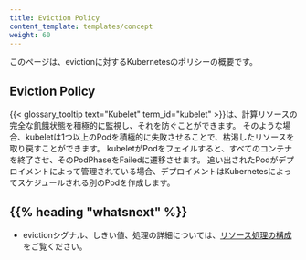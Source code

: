 ```yaml
---
title: Eviction Policy
content_template: templates/concept
weight: 60
---
```


<!-- overview -->

このページは、evictionに対するKubernetesのポリシーの概要です。

<!-- body -->

## Eviction Policy

{{< glossary_tooltip text="Kubelet" term_id="kubelet" >}}は、計算リソースの完全な飢餓状態を積極的に監視し、それを防ぐことができます。
そのような場合、kubeletは1つ以上のPodを積極的に失敗させることで、枯渇したリソースを取り戻すことができます。
kubeletがPodをフェイルすると、すべてのコンテナを終了させ、そのPodPhaseをFailedに遷移させます。
追い出されたPodがデプロイメントによって管理されている場合、デプロイメントはKubernetesによってスケジュールされる別のPodを作成します。


## {{% heading "whatsnext" %}}
- evictionシグナル、しきい値、処理の詳細については、[リソース処理の構成]((/docs/tasks/administer-cluster/out-of-resource/))をご覧ください。
